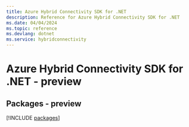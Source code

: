 ```yaml
---
title: Azure Hybrid Connectivity SDK for .NET
description: Reference for Azure Hybrid Connectivity SDK for .NET
ms.date: 04/04/2024
ms.topic: reference
ms.devlang: dotnet
ms.service: hybridconnectivity
---
```

# Azure Hybrid Connectivity SDK for .NET - preview
## Packages - preview
[!INCLUDE [packages](hybrid-connectivity-index.md)]